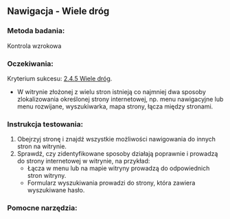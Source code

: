 ## Nawigacja - Wiele dróg

### Metoda badania:
Kontrola wzrokowa

### Oczekiwania:
Kryterium sukcesu: [2.4.5 Wiele dróg](https://wcag.lepszyweb.pl/#multiple-ways).
-	W witrynie złożonej z wielu stron istnieją co najmniej dwa sposoby zlokalizowania określonej strony internetowej, np. menu nawigacyjne lub menu rozwijane, wyszukiwarka, mapa strony, łącza między stronami.

### Instrukcja testowania:
1.	Obejrzyj stronę i znajdź wszystkie możliwości nawigowania do innych stron na witrynie.
2.	Sprawdź, czy zidentyfikowane sposoby działają poprawnie i prowadzą do strony internetowej w witrynie, na przykład:
    -	Łącza w menu lub na mapie witryny prowadzą do odpowiednich stron witryny.
    -	Formularz wyszukiwania prowadzi do strony, która zawiera wyszukiwane hasło.

### Pomocne narzędzia:

